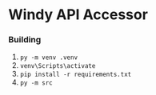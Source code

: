 # Windy API Accessor

### Building

1. `py -m venv .venv`
2. `venv\Scripts\activate`
3. `pip install -r requirements.txt`
4. `py -m src`